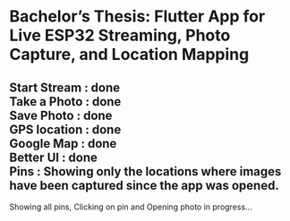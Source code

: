 # Bachelor’s Thesis: Flutter App for Live ESP32 Streaming, Photo Capture, and Location Mapping
Start Stream : done <br />
Take a Photo : done  <br />
Save Photo : done <br />
GPS location : done  <br />
Google Map : done <br />
Better UI : done <br />
Pins : Showing only the locations where images have been captured since the app was opened. <br />
--
Showing all pins, Clicking on pin and Opening photo in progress...
